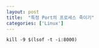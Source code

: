 ```yaml
---
layout: post
title:  "특정 Port의 프로세스 죽이기"
categories: ['Linux']
---
```


```
kill -9 $(lsof -t -i:8000)
```